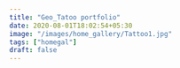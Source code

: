 ```yaml
---
title: "Geo_Tatoo portfolio"
date: 2020-08-01T18:02:54+05:30
image: "/images/home_gallery/Tattoo1.jpg"
tags: ["homegal"]
draft: false
---
```


